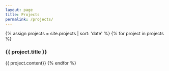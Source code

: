 ```yaml
---
layout: page
title: Projects
permalink: /projects/
---
```


{% assign projects = site.projects | sort: 'date' %}
{% for project in projects %}
  <h3>{{ project.title }}</h3>
  {{ project.content}}
{% endfor %}
